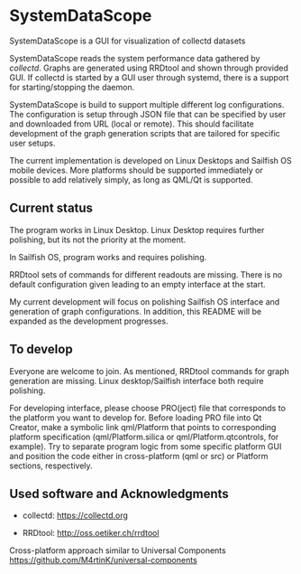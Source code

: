 # SystemDataScope
SystemDataScope is a GUI for visualization of collectd datasets

SystemDataScope reads the system performance data gathered by <i>collectd</i>. Graphs are generated using RRDtool and shown through provided GUI. If collectd is started by a GUI user through systemd, there is a support for starting/stopping the daemon.

SystemDataScope is build to support multiple different log configurations. The configuration is setup through JSON file that can be specified by user and downloaded from URL (local or remote). This should facilitate development of the graph generation scripts that are tailored for specific user setups.

The current implementation is developed on Linux Desktops and Sailfish OS mobile devices. More platforms should be supported immediately or possible to add relatively simply, as long as QML/Qt is supported.

## Current status

The program works in Linux Desktop. Linux Desktop requires further polishing, but its not the priority at the moment.

In Sailfish OS, program works and requires polishing.

RRDtool sets of commands for different readouts are missing. There is no default configuration given leading to an empty interface at the start. 

My current development will focus on polishing Sailfish OS interface and generation of graph configurations. In addition, this README will be expanded as the development progresses.

## To develop

Everyone are welcome to join. As mentioned, RRDtool commands for graph generation are missing. Linux desktop/Sailfish interface both require polishing.

For developing interface, please choose PRO(ject) file that corresponds to the platform you want to develop for. Before loading PRO file into Qt Creator, make a symbolic link qml/Platform that points to corresponding platform specification (qml/Platform.silica or qml/Platform.qtcontrols, for example). Try to separate program logic from some specific platform GUI and position the code either in cross-platform (qml or src) or Platform sections, respectively.


## Used software and Acknowledgments

* collectd: https://collectd.org

* RRDtool: http://oss.oetiker.ch/rrdtool

Cross-platform approach similar to Universal Components https://github.com/M4rtinK/universal-components